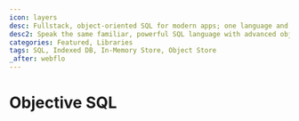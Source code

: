 ```yaml
---
icon: layers
desc: Fullstack, object-oriented SQL for modern apps; one language and one API over diverse data storage technologies - from in-memory storage, to the client-side IndexedDB, to server-side database like MySQL.
desc2: Speak the same familiar, powerful SQL language with advanced object-oriented conventions for relationships. Or query your data programmatically using the bundled API.
categories: Featured, Libraries
tags: SQL, Indexed DB, In-Memory Store, Object Store
_after: webflo
---
```

# Objective SQL
